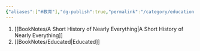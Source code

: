 ```yaml
---
{"aliases":["#教育"],"dg-publish":true,"permalink":"/category/education/","dgPassFrontmatter":true,"created":"2024-11-28T14:16:35.231+08:00","updated":"2024-11-28T14:36:57.200+08:00"}
---
```


1. [[BookNotes/A Short History of Nearly Everything\|A Short History of Nearly Everything]]
2. [[BookNotes/Educated\|Educated]]